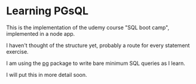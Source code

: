 # Learning PGsQL

This is the implementation of the udemy course "SQL boot camp", implemented in a node
app.

I haven't thought of the structure yet, probably a route for every statement exercise.

I am using the [pg](https://www.npmjs.com/package/pg) package to write bare minimum
SQL queries as I learn.

I will put this in more detail soon.
